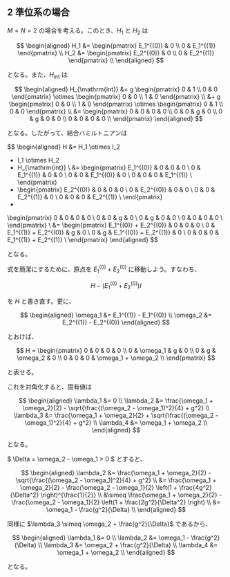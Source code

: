 ## 2 準位系の場合

$M=N=2$ の場合を考える。このとき、$H_1$ と $H_2$ は

$$
\begin{aligned}
H_1 &= \begin{pmatrix}
E_1^{(0)} & 0 \\
0 & E_1^{(1)}
\end{pmatrix} \\
H_2 &= \begin{pmatrix}
E_2^{(0)} & 0 \\
0 & E_2^{(1)}
\end{pmatrix} \\
\end{aligned}
$$

となる。また、$H_{\mathrm{int}}$ は

$$
\begin{aligned}
H_{\mathrm{int}} &= g
\begin{pmatrix}
0 & 1 \\
0 & 0
\end{pmatrix}
\otimes
\begin{pmatrix}
0 & 0 \\
1 & 0
\end{pmatrix} \\
&+ g
\begin{pmatrix}
0 & 0 \\
1 & 0
\end{pmatrix}
\otimes
\begin{pmatrix}
0 & 1 \\
0 & 0
\end{pmatrix} \\
&=
\begin{pmatrix}
0 & 0 & 0 & 0 \\
0 & 0 & g & 0 \\
0 & g & 0 & 0 \\
0 & 0 & 0 & 0 \\
\end{pmatrix}
\end{aligned}
$$

となる。したがって、結合ハミルトニアンは

$$
\begin{aligned}
H &= H_1 \otimes I_2
+ I_1 \otimes H_2
+ H_{\mathrm{int}} \\
&= \begin{pmatrix}
E_1^{(0)} & 0 & 0 & 0 \\
0 & E_1^{(1)} & 0 & 0 \\
0 & 0 & E_1^{(0)} & 0 \\
0 & 0 & 0 & E_1^{(1)} \\
\end{pmatrix}
+ \begin{pmatrix}
E_2^{(0)} & 0 & 0 & 0 \\
0 & E_2^{(0)} & 0 & 0 \\
0 & 0 & E_2^{(1)} & 0 \\
0 & 0 & 0 & E_2^{(1)} \\
\end{pmatrix}
+
\begin{pmatrix}
0 & 0 & 0 & 0 \\
0 & 0 & g & 0 \\
0 & g & 0 & 0 \\
0 & 0 & 0 & 0 \\
\end{pmatrix} \\
&= \begin{pmatrix}
E_1^{(0)} + E_2^{(0)} & 0 & 0 & 0 \\
0 & E_1^{(1)} + E_2^{(0)} & g & 0 \\
0 & g & E_1^{(0)} + E_2^{(1)} & 0 \\
0 & 0 & 0 & E_1^{(1)} + E_2^{(1)} \\
\end{pmatrix}
\end{aligned}
$$

となる。

式を簡潔にするために、原点を $E_1^{(0)} + E_2^{(0)}$ に移動しよう。すなわち、

$$
H - (E_1^{(0)} + E_2^{(0)}) I
$$

を $H$ と書き直す。更に、

$$
\begin{aligned}
\omega_1 &= E_1^{(1)} - E_1^{(0)} \\
\omega_2 &= E_2^{(1)} - E_2^{(0)}
\end{aligned}
$$

とおけば、

$$
H = \begin{pmatrix}
0 & 0 & 0 & 0 \\
0 & \omega_1 & g & 0 \\
0 & g & \omega_2 & 0 \\
0 & 0 & 0 & \omega_1 + \omega_2 \\
\end{pmatrix}
$$

と表せる。

これを対角化すると、固有値は

$$
\begin{aligned}
\lambda_1 &= 0 \\
\lambda_2 &= \frac{\omega_1 + \omega_2}{2} - \sqrt{\frac{(\omega_2 - \omega_1)^2}{4} + g^2} \\
\lambda_3 &= \frac{\omega_1 + \omega_2}{2} + \sqrt{\frac{(\omega_2 - \omega_1)^2}{4} + g^2} \\
\lambda_4 &= \omega_1 + \omega_2 \\
\end{aligned}
$$

となる。

$ \Delta = \omega_2 - \omega_1 > 0 $ とすると、

$$
\begin{aligned}
\lambda_2 &= \frac{\omega_1 + \omega_2}{2} - \sqrt{\frac{(\omega_2 - \omega_1)^2}{4} + g^2} \\
&= \frac{\omega_1 + \omega_2}{2} - \frac{\omega_2 - \omega_1}{2} \left(1 + \frac{4g^2}{\Delta^2} \right)^{\frac{1}{2}} \\
&\simeq \frac{\omega_1 + \omega_2}{2} - \frac{\omega_2 - \omega_1}{2} \left(1 + \frac{2g^2}{\Delta^2} \right) \\
&= \omega_1 - \frac{g^2}{\Delta} \\
\end{aligned}
$$

同様に $\lambda_3 \simeq \omega_2 + \frac{g^2}{\Delta}$ であるから、

$$
\begin{aligned}
\lambda_1 &= 0 \\
\lambda_2 &= \omega_1 - \frac{g^2}{\Delta} \\
\lambda_3 &= \omega_2 + \frac{g^2}{\Delta} \\
\lambda_4 &= \omega_1 + \omega_2 \\
\end{aligned}
$$

となる。
